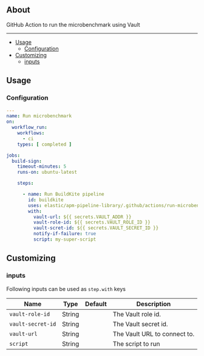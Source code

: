## About

GitHub Action to run the microbenchmark using Vault

___

* [Usage](#usage)
  * [Configuration](#configuration)
* [Customizing](#customizing)
  * [inputs](#inputs)

## Usage

### Configuration


```yaml
---
name: Run microbenchmark
on:
  workflow_run:
    workflows:
      - ci
    types: [ completed ]

jobs:
  build-sign:
    timeout-minutes: 5
    runs-on: ubuntu-latest

    steps:

      - name: Run BuildKite pipeline
        id: buildkite
        uses: elastic/apm-pipeline-library/.github/actions/run-microbenchmark@current
        with:
          vault-url: ${{ secrets.VAULT_ADDR }}
          vault-role-id: ${{ secrets.VAULT_ROLE_ID }}
          vault-scret-id: ${{ secrets.VAULT_SECRET_ID }}
          notify-if-failure: true
          script: my-super-script

```

## Customizing

### inputs

Following inputs can be used as `step.with` keys

| Name                        | Type    | Default                                             | Description                                                                                                       |
|-----------------------------|---------|-----------------------------------------------------|-------------------------------------------------------------------------------------------------------------------|
| `vault-role-id`               | String  |                                                     | The Vault role id.                                                                                                |
| `vault-secret-id`             | String  |                                                     | The Vault secret id.                                                                                              |
| `vault-url`                  | String  |                                                     | The Vault URL to connect to.                                                                                      |
| `script`                    | String  |  | The script to run                                                       |
